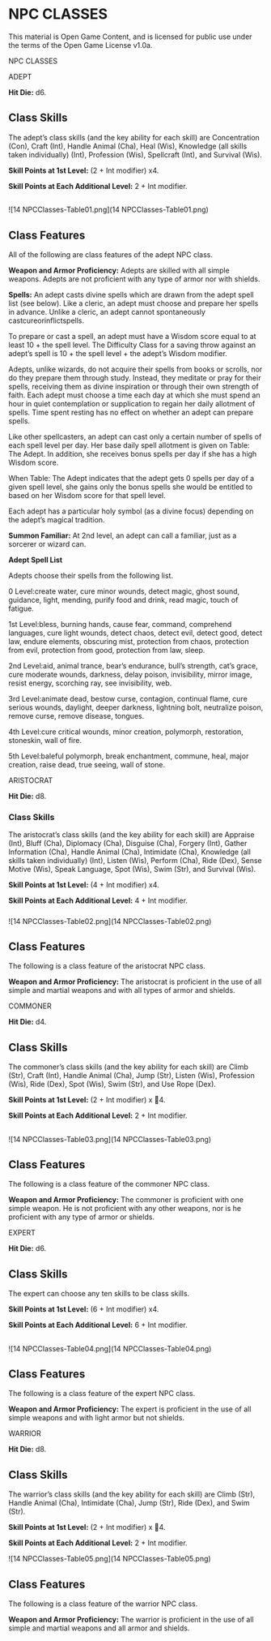 # NPC CLASSES

This material is Open Game Content, and is licensed for public use under the terms of the Open Game License v1.0a.

NPC CLASSES





ADEPT

**Hit Die:** d6.

## Class Skills

The adept’s class skills (and the key ability for each skill) are Concentration (Con), Craft (Int), Handle Animal (Cha), Heal (Wis), Knowledge (all skills taken individually) (Int), Profession (Wis), Spellcraft (Int), and Survival (Wis).

**Skill Points at 1st Level:** (2 + Int modifier) x4.

**Skill Points at Each Additional Level:** 2 + Int modifier.









## 

## 

## 

## 

## 

## 

## 



#### 

#### 

#### 

#### 

#### 

#### 

#### 

#### 

#### 

#### 

#### 

#### 

#### 

#### 

#### 

































































































































































































































































































































































































































































































![14 NPCClasses-Table01.png](14 NPCClasses-Table01.png)





## Class Features

All of the following are class features of the adept NPC class.

**Weapon and Armor Proficiency:** Adepts are skilled with all simple weapons. Adepts are not proficient with any type of armor nor with shields.

**Spells:** An adept casts divine spells which are drawn from the adept spell list (see below). Like a cleric, an adept must choose and prepare her spells in advance. Unlike a cleric, an adept cannot spontaneously castcureorinflictspells.

To prepare or cast a spell, an adept must have a Wisdom score equal to at least 10 + the spell level. The Difficulty Class for a saving throw against an adept’s spell is 10 + the spell level + the adept’s Wisdom modifier.

Adepts, unlike wizards, do not acquire their spells from books or scrolls, nor do they prepare them through study. Instead, they meditate or pray for their spells, receiving them as divine inspiration or through their own strength of faith. Each adept must choose a time each day at which she must spend an hour in quiet contemplation or supplication to regain her daily allotment of spells. Time spent resting has no effect on whether an adept can prepare spells.

Like other spellcasters, an adept can cast only a certain number of spells of each spell level per day. Her base daily spell allotment is given on Table: The Adept. In addition, she receives bonus spells per day if she has a high Wisdom score.

When Table: The Adept indicates that the adept gets 0 spells per day of a given spell level, she gains only the bonus spells she would be entitled to based on her Wisdom score for that spell level.

Each adept has a particular holy symbol (as a divine focus) depending on the adept’s magical tradition.

**Summon Familiar:** At 2nd level, an adept can call a familiar, just as a sorcerer or wizard can.





**Adept Spell List** 

Adepts choose their spells from the following list.

0 Level:create water, cure minor wounds, detect magic, ghost sound, guidance, light, mending, purify food and drink, read magic, touch of fatigue.

1st Level:bless, burning hands, cause fear, command, comprehend languages, cure light wounds, detect chaos, detect evil, detect good, detect law, endure elements, obscuring mist, protection from chaos, protection from evil, protection from good, protection from law, sleep.

2nd Level:aid, animal trance, bear’s endurance, bull’s strength, cat’s grace, cure moderate wounds, darkness, delay poison, invisibility, mirror image, resist energy, scorching ray, see invisibility, web.

3rd Level:animate dead, bestow curse, contagion, continual flame, cure serious wounds, daylight, deeper darkness, lightning bolt, neutralize poison, remove curse, remove disease, tongues.

4th Level:cure critical wounds, minor creation, polymorph, restoration, stoneskin, wall of fire.

5th Level:baleful polymorph, break enchantment, commune, heal, major creation, raise dead, true seeing, wall of stone.





ARISTOCRAT

**Hit Die:** d8.

### Class Skills

The aristocrat’s class skills (and the key ability for each skill) are Appraise (Int), Bluff (Cha), Diplomacy (Cha), Disguise (Cha), Forgery (Int), Gather Information (Cha), Handle Animal (Cha), Intimidate (Cha), Knowledge (all skills taken individually) (Int), Listen (Wis), Perform (Cha), Ride (Dex), Sense Motive (Wis), Speak Language, Spot (Wis), Swim (Str), and Survival (Wis).

**Skill Points at 1st Level:** (4 + Int modifier) x4.

**Skill Points at Each Additional Level:** 4 + Int modifier.

### 





### 



##### 

##### 

##### 

##### 

##### 

##### 

##### 

##### 









































































































































































































![14 NPCClasses-Table02.png](14 NPCClasses-Table02.png)

## 



## Class Features

The following is a class feature of the aristocrat NPC class.

**Weapon and Armor Proficiency:** The aristocrat is proficient in the use of all simple and martial weapons and with all types of armor and shields.





COMMONER

**Hit Die:** d4.

## Class Skills

The commoner’s class skills (and the key ability for each skill) are Climb (Str), Craft (Int), Handle Animal (Cha), Jump (Str), Listen (Wis), Profession (Wis), Ride (Dex), Spot (Wis), Swim (Str), and Use Rope (Dex).

**Skill Points at 1st Level:** (2 + Int modifier) x 4.

**Skill Points at Each Additional Level:** 2 + Int modifier.







## 



##### 

##### 

##### 

##### 

##### 

##### 

##### 

##### 









































































































































































































![14 NPCClasses-Table03.png](14 NPCClasses-Table03.png)





## Class Features

The following is a class feature of the commoner NPC class.

**Weapon and Armor Proficiency:** The commoner is proficient with one simple weapon. He is not proficient with any other weapons, nor is he proficient with any type of armor or shields.





EXPERT

**Hit Die:** d6.

## Class Skills

The expert can choose any ten skills to be class skills.

**Skill Points at 1st Level:** (6 + Int modifier) x4.

**Skill Points at Each Additional Level:** 6 + Int modifier.







## 



##### 

##### 

##### 

##### 

##### 

##### 

##### 

##### 









































































































































































































![14 NPCClasses-Table04.png](14 NPCClasses-Table04.png)





## Class Features

The following is a class feature of the expert NPC class.

**Weapon and Armor Proficiency:** The expert is proficient in the use of all simple weapons and with light armor but not shields.





WARRIOR

**Hit Die:** d8.

## Class Skills

The warrior’s class skills (and the key ability for each skill) are Climb (Str), Handle Animal (Cha), Intimidate (Cha), Jump (Str), Ride (Dex), and Swim (Str).

**Skill Points at 1st Level:** (2 + Int modifier) x 4.

**Skill Points at Each Additional Level:** 2 + Int modifier.



































































































































































































































![14 NPCClasses-Table05.png](14 NPCClasses-Table05.png)

## 



## Class Features

The following is a class feature of the warrior NPC class.

**Weapon and Armor Proficiency:** The warrior is proficient in the use of all simple and martial weapons and all armor and shields.

